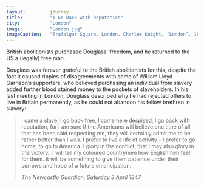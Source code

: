 ```yaml
---
layout: 		journey
title: 			"I Go Back with Reputation"
city:			"London"
image: 			"London.jpg"
imageCaption: 	"Trafalgar Square, London. Charles Knight, ‘London’, 1875, British Library Flickr"
---
```


British abolitionists purchased Douglass' freedom, and he returned to the US a (legally) free man.

 Douglass was forever grateful to the British abolitionists for this, despite the fact it caused ripples of disagreements with some of William Lloyd Garrison’s supporters, who believed purchasing an individual from slavery added further blood stained money to the pockets of slaveholders. In his last meeting in London, Douglass described why he had rejected offers to live in Britain permanently, as he could not abandon his fellow brethren in slavery:

>I came a slave, I go back free, I came here despised, I go back with reputation, for I am sure if the Americans will believe one tithe of all that has been said respecting me, they will certainly admit me to be rather better than I was.  I prefer to live a life of activity – I prefer to go home, to go to America. I glory in the conflict, that I may also glory in the victory…I will tell my coloured countrymen how Englishmen feel for them. It will be something to give them patience under their sorrows and hope of a future emancipation.
> <footer><cite>The Newcastle Guardian, Saturday 3 April 1847</cite></footer>

